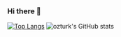 ### Hi there 👋
[![Top Langs](https://github-readme-stats.vercel.app/api/top-langs/?username=ozturk9976&layout=compact)](https://github.com/ozturk9976/github-readme-stats)
![ozturk's GitHub stats](https://github-readme-stats.vercel.app/api?username=ozturk9976&show_icons=true&theme=radical)
<!--
**ozturk9976/ozturk9976** is a ✨ _special_ ✨ repository because its `README.md` (this file) appears on your GitHub profile.

Here are some ideas to get you started:

- 🔭 I’m currently working on ...
- 🌱 I’m currently learning ...
- 👯 I’m looking to collaborate on ...
- 🤔 I’m looking for help with ...
- 💬 Ask me about ...
- 📫 How to reach me: ...
- 😄 Pronouns: ...
- ⚡ Fun fact: ...
-->

